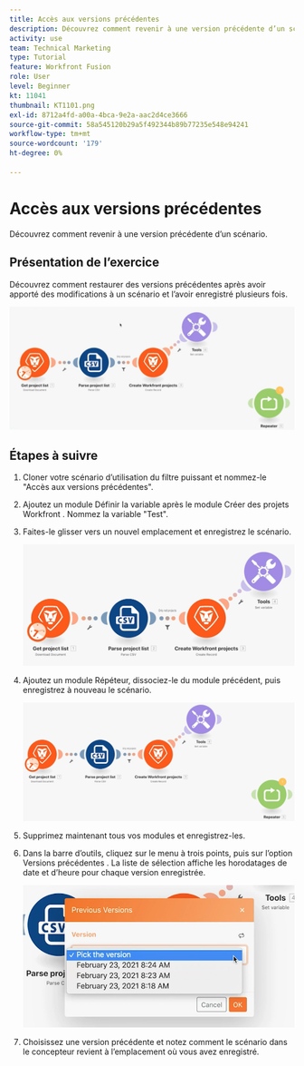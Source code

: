 ```yaml
---
title: Accès aux versions précédentes
description: Découvrez comment revenir à une version précédente d’un scénario. (Doit comporter entre 60 et 160 caractères, mais 56 caractères)
activity: use
team: Technical Marketing
type: Tutorial
feature: Workfront Fusion
role: User
level: Beginner
kt: 11041
thumbnail: KT1101.png
exl-id: 8712a4fd-a00a-4bca-9e2a-aac2d4ce3666
source-git-commit: 58a545120b29a5f492344b89b77235e548e94241
workflow-type: tm+mt
source-wordcount: '179'
ht-degree: 0%

---
```


# Accès aux versions précédentes

Découvrez comment revenir à une version précédente d’un scénario.

## Présentation de l’exercice

Découvrez comment restaurer des versions précédentes après avoir apporté des modifications à un scénario et l’avoir enregistré plusieurs fois.

![Accès aux versions précédentes Image 1](../12-exercises/assets/accessing-previous-versions-walkthrough-1.png)

## Étapes à suivre

1. Cloner votre scénario d’utilisation du filtre puissant et nommez-le &quot;Accès aux versions précédentes&quot;.
1. Ajoutez un module Définir la variable après le module Créer des projets Workfront . Nommez la variable &quot;Test&quot;.
1. Faites-le glisser vers un nouvel emplacement et enregistrez le scénario.

   ![Accès aux versions précédentes Image 2](../12-exercises/assets/accessing-previous-versions-walkthrough-2.png)

1. Ajoutez un module Répéteur, dissociez-le du module précédent, puis enregistrez à nouveau le scénario.

   ![Accès aux versions précédentes de l’image 3](../12-exercises/assets/accessing-previous-versions-walkthrough-3.png)

1. Supprimez maintenant tous vos modules et enregistrez-les.
1. Dans la barre d’outils, cliquez sur le menu à trois points, puis sur l’option Versions précédentes . La liste de sélection affiche les horodatages de date et d’heure pour chaque version enregistrée.

   ![Accès aux versions précédentes Image 4](../12-exercises/assets/accessing-previous-versions-walkthrough-4.png)

1. Choisissez une version précédente et notez comment le scénario dans le concepteur revient à l’emplacement où vous avez enregistré.
